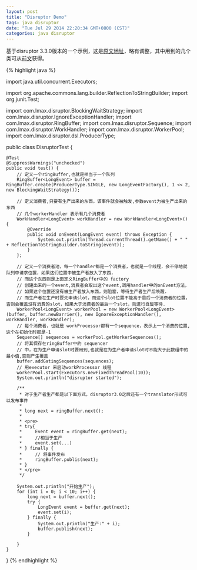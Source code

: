 ```yaml
---
layout: post
title: "Disruptor Demo"
tags: java disruptor
date: "Tue Jul 29 2014 22:20:34 GMT+0800 (CST)"
categories: java disruptor
---
```


基于disruptor 3.3.0版本的一个示例，这是[原文地址](http://blog.csdn.net/jiang_bing/article/details/9292163)，略有调整，其中用到的几个类可从[前文](http://yuweijun.github.io/blog/java/disruptor/2014/07/28/learning-disruptor-part-one/)获得。

{% highlight java %}

import java.util.concurrent.Executors;

import org.apache.commons.lang.builder.ReflectionToStringBuilder;
import org.junit.Test;

import com.lmax.disruptor.BlockingWaitStrategy;
import com.lmax.disruptor.IgnoreExceptionHandler;
import com.lmax.disruptor.RingBuffer;
import com.lmax.disruptor.Sequence;
import com.lmax.disruptor.WorkHandler;
import com.lmax.disruptor.WorkerPool;
import com.lmax.disruptor.dsl.ProducerType;


public class DisruptorTest {

    @Test
    @SuppressWarnings("unchecked")
    public void test() {
        // 定义一个ringBuffer,也就是相当于一个队列
        RingBuffer<LongEvent> buffer = RingBuffer.create(ProducerType.SINGLE, new LongEventFactory(), 1 << 2, new BlockingWaitStrategy());

        // 定义消费者,只要有生产出来的东西，该事件就会被触发,参数event为被生产出来的东西　
        // 几个workerHandler 表示有几个消费者
        WorkHandler<LongEvent> workHandler = new WorkHandler<LongEvent>() {
            @Override
            public void onEvent(LongEvent event) throws Exception {
                System.out.println(Thread.currentThread().getName() + " " + ReflectionToStringBuilder.toString(event));
            }
        };

        // 定义一个消费者池，每一个handler都是一个消费者，也就是一个线程，会不停地就队列中请求位置，如果这们位置中被生产者放入了东西，
        // 而这个东西则是上面定义RingBuffer中的 factory
        // 创建出来的一个event,消费者会取出这个event,调用handler中的onEvent方法，
        // 如果这个位置还没有被生产者放入东西，则阻塞，等待生产者生产后唤醒.
        // 而生产者在生产时要先申请slot，而这个slot位置不能高于最后一个消费者的位置，否则会覆盖没有消费的slot，如果大于消费者的最后一个slot，则进行自旋等待.
        WorkerPool<LongEvent> workerPool = new WorkerPool<LongEvent>(buffer, buffer.newBarrier(), new IgnoreExceptionHandler(), workHandler, workHandler);
        // 每个消费者，也就是 workProcessor都有一个sequence，表示上一个消费的位置,这个在初始化时都是-1
        Sequence[] sequences = workerPool.getWorkerSequences();
        // 将其保存在ringBuffer中的 sequencer
        // 中，在为生产申请slot时要用到,也就是在为生产者申请slot时不能大于此数组中的最小值,否则产生覆盖
        buffer.addGatingSequences(sequences);
        // 用executor 来启动workProcessor 线程
        workerPool.start(Executors.newFixedThreadPool(10));
        System.out.println("disruptor started");

        /**
         * 对于生产者生产都是以下面方式，disruptor3.0之后还有一个translator形式可以发布事件
         *
         * long next = ringBuffer.next();
         *
         * <pre>
         * try{
         *     Event event = ringBuffer.get(next);
         *     //相当于生产
         *     event.set(...)
         * } finally {
         *     // 将事件发布
         *     ringBuffer.publis(next);
         * }
         * </pre>
         */

        System.out.println("开始生产");
        for (int i = 0; i < 10; i++) {
            long next = buffer.next();
            try {
                LongEvent event = buffer.get(next);
                event.set(i);
            } finally {
                System.out.println("生产:" + i);
                buffer.publish(next);
            }

        }
    }

}
{% endhighlight %}
